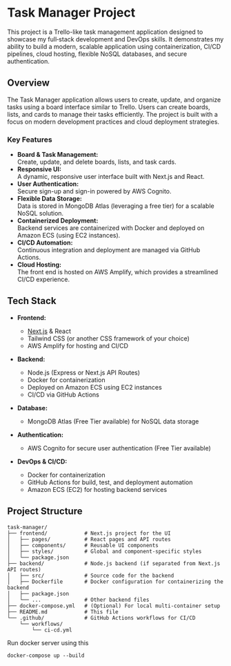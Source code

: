 # Task Manager Project

This project is a Trello-like task management application designed to showcase my full‑stack development and DevOps skills. It demonstrates my ability to build a modern, scalable application using containerization, CI/CD pipelines, cloud hosting, flexible NoSQL databases, and secure authentication.

## Overview

The Task Manager application allows users to create, update, and organize tasks using a board interface similar to Trello. Users can create boards, lists, and cards to manage their tasks efficiently. The project is built with a focus on modern development practices and cloud deployment strategies.

### Key Features

- **Board & Task Management:**  
  Create, update, and delete boards, lists, and task cards.
- **Responsive UI:**  
  A dynamic, responsive user interface built with Next.js and React.
- **User Authentication:**  
  Secure sign-up and sign-in powered by AWS Cognito.
- **Flexible Data Storage:**  
  Data is stored in MongoDB Atlas (leveraging a free tier) for a scalable NoSQL solution.
- **Containerized Deployment:**  
  Backend services are containerized with Docker and deployed on Amazon ECS (using EC2 instances).
- **CI/CD Automation:**  
  Continuous integration and deployment are managed via GitHub Actions.
- **Cloud Hosting:**  
  The front end is hosted on AWS Amplify, which provides a streamlined CI/CD experience.

## Tech Stack

- **Frontend:**  
  - [Next.js](https://nextjs.org/) & React  
  - Tailwind CSS (or another CSS framework of your choice)  
  - AWS Amplify for hosting and CI/CD

- **Backend:**  
  - Node.js (Express or Next.js API Routes)  
  - Docker for containerization  
  - Deployed on Amazon ECS using EC2 instances  
  - CI/CD via GitHub Actions

- **Database:**  
  - MongoDB Atlas (Free Tier available) for NoSQL data storage

- **Authentication:**  
  - AWS Cognito for secure user authentication (Free Tier available)

- **DevOps & CI/CD:**  
  - Docker for containerization  
  - GitHub Actions for build, test, and deployment automation  
  - Amazon ECS (EC2) for hosting backend services

## Project Structure

```plaintext
task-manager/
├── frontend/            # Next.js project for the UI
│   ├── pages/           # React pages and API routes
│   ├── components/      # Reusable UI components
│   ├── styles/          # Global and component-specific styles
│   └── package.json
├── backend/             # Node.js backend (if separated from Next.js API routes)
│   ├── src/             # Source code for the backend
│   ├── Dockerfile       # Docker configuration for containerizing the backend
│   ├── package.json
│   └── ...              # Other backend files
├── docker-compose.yml   # (Optional) For local multi-container setup
├── README.md            # This file
└── .github/             # GitHub Actions workflows for CI/CD
    └── workflows/
        └── ci-cd.yml

```
Run docker server using this
```
docker-compose up --build
```
